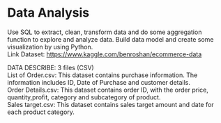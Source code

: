 # Data Analysis
Use SQL to extract, clean, transform data and do some aggregation function to explore and analyze data. Build data model and create some visualization by using Python.\
Link Dataset: https://www.kaggle.com/benroshan/ecommerce-data 

DATA DESCRIBE: 3 files (CSV) \
  List of Order.csv: This dataset contains purchase information. The information includes ID, Date of Purchase and customer details.\
  Order Details.csv: This dataset contains order ID, with the order price, quantity,profit, category and subcategory of product.\
  Sales target.csv: This dataset contains sales target amount and date for each product category.
    
